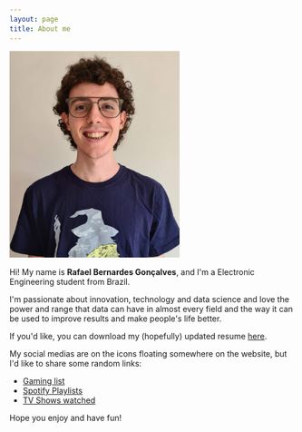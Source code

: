 ```yaml
---
layout: page
title: About me
---
```


<img src="/assets/img/profile-pic.jpg" width=300px>

Hi! My name is **Rafael Bernardes Gonçalves**, and I'm a Electronic Engineering student from Brazil.

I'm passionate about innovation, technology and data science and love the power and range that data can have in almost every field and the way it can be used to improve results and make people's life better.

If you'd like, you can download my (hopefully) updated resume [here](https://github.com/rafaelbg27/rafaelbg27.github.io/tree/gh-pages/assets/resume.pdf).

My social medias are on the icons floating somewhere on the website, but I'd like to share some random links:

- [Gaming list](https://ggapp.io/rafaelbg27)
- [Spotify Playlists](https://open.spotify.com/user/12175781034?si=-yvX-RQFRIGgrPUGLrwxSw)
- [TV Shows watched](https://www.tvtime.com/en/user/4067657/account)

Hope you enjoy and have fun!